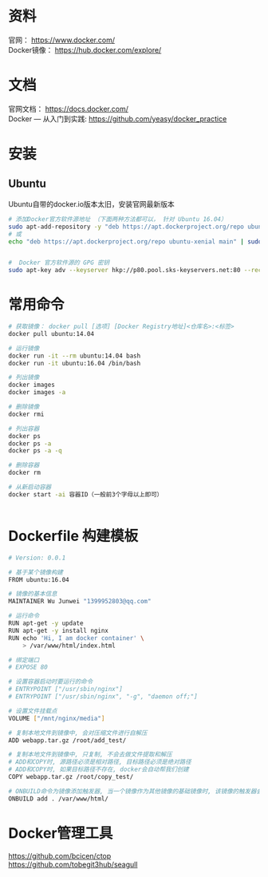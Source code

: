 
# 资料
官网： https://www.docker.com/  
Docker镜像： https://hub.docker.com/explore/  

# 文档
官网文档： https://docs.docker.com/  
Docker — 从入门到实践: https://github.com/yeasy/docker_practice  


# 安装
## Ubuntu
Ubuntu自带的docker.io版本太旧，安装官网最新版本
```bash
# 添加Docker官方软件源地址 （下面两种方法都可以， 针对 Ubuntu 16.04）
sudo apt-add-repository -y "deb https://apt.dockerproject.org/repo ubuntu-xenial main"
# 或
echo "deb https://apt.dockerproject.org/repo ubuntu-xenial main" | sudo tee /etc/apt/sources.list.d/docker.list


#  Docker 官方软件源的 GPG 密钥
sudo apt-key adv --keyserver hkp://p80.pool.sks-keyservers.net:80 --recv-keys 58118E89F3A912897C070ADBF76221572C52609D
```


# 常用命令
```bash
# 获取镜像： docker pull [选项] [Docker Registry地址]<仓库名>:<标签>
docker pull ubuntu:14.04

# 运行镜像
docker run -it --rm ubuntu:14.04 bash
docker run -it ubuntu:16.04 /bin/bash

# 列出镜像
docker images
docker images -a

# 删除镜像
docker rmi

# 列出容器
docker ps
docker ps -a
docker ps -a -q

# 删除容器
docker rm

# 从新启动容器
docker start -ai 容器ID（一般前3个字母以上即可）



```

# Dockerfile 构建模板
```bash
# Version: 0.0.1

# 基于某个镜像构建
FROM ubuntu:16.04

# 镜像的基本信息
MAINTAINER Wu Junwei "1399952803@qq.com"

# 运行命令
RUN apt-get -y update
RUN apt-get -y install nginx
RUN echo 'Hi, I am docker container' \
    > /var/www/html/index.html

# 绑定端口
# EXPOSE 80

# 设置容器启动时要运行的命令
# ENTRYPOINT ["/usr/sbin/nginx"]
# ENTRYPOINT ["/usr/sbin/nginx", "-g", "daemon off;"]

# 设置文件挂载点
VOLUME ["/mnt/nginx/media"]

# 复制本地文件到镜像中, 会对压缩文件进行自解压
ADD webapp.tar.gz /root/add_test/

# 复制本地文件到镜像中, 只复制, 不会去做文件提取和解压
# ADD和COPY时, 源路径必须是相对路径, 目标路径必须是绝对路径
# ADD和COPY时, 如果目标路径不存在, docker会自动帮我们创建
COPY webapp.tar.gz /root/copy_test/

# ONBUILD命令为镜像添加触发器, 当一个镜像作为其他镜像的基础镜像时, 该镜像的触发器会被执行
ONBUILD add . /var/www/html/
```

# Docker管理工具
https://github.com/bcicen/ctop  
https://github.com/tobegit3hub/seagull  
